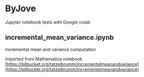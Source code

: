 # ByJove
Jupyter notebook tests with Google colab

## incremental_mean_variance.ipynb
incremental mean and variance computation

imported from Mathematica notebook [https://bitbucket.org/tatzelbrumm/incrementalmeanandvariance](https://bitbucket.org/tatzelbrumm/incrementalmeanandvariance)
